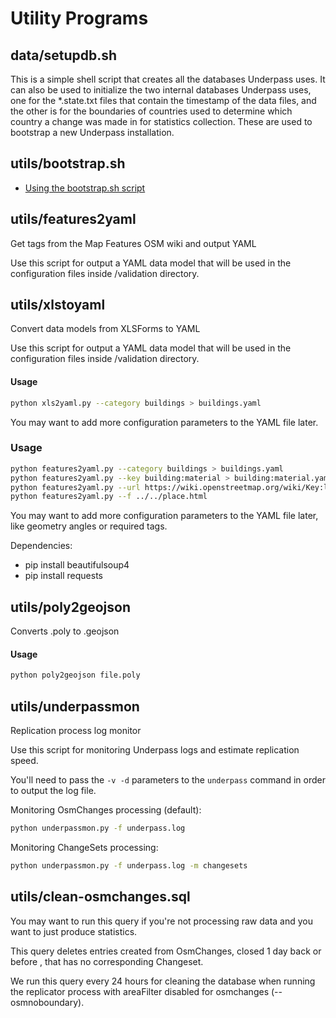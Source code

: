 # Utility Programs

## data/setupdb.sh

This is a simple shell script that creates all the databases Underpass
uses. It can also be used to initialize the two internal databases
Underpass uses, one for the *.state.txt files that contain the
timestamp of the data files, and the other is for the boundaries of
countries used to determine which country a change was made in for
statistics collection. These are used to bootstrap a new Underpass
installation.

## utils/bootstrap.sh

* [Using the bootstrap.sh script](https://github.com/hotosm/underpass/blob/master/docs/bootstrapsh.md)

## utils/features2yaml

Get tags from the Map Features OSM wiki and output YAML

Use this script for output a YAML data model that will be used in 
the configuration files inside /validation directory.

## utils/xlstoyaml

Convert data models from XLSForms to YAML

Use this script for output a YAML data model that will be used in the
configuration files inside /validation directory.

#### Usage

```sh
python xls2yaml.py --category buildings > buildings.yaml
```

You may want to add more configuration parameters to the YAML file later.

### Usage

```sh
python features2yaml.py --category buildings > buildings.yaml
python features2yaml.py --key building:material > building:material.yaml
python features2yaml.py --url https://wiki.openstreetmap.org/wiki/Key:landuse
python features2yaml.py --f ../../place.html
```

You may want to add more configuration parameters to
the YAML file later, like geometry angles or required
tags.

Dependencies:

* pip install beautifulsoup4
* pip install requests

## utils/poly2geojson

Converts .poly to .geojson 

#### Usage

```sh
python poly2geojson file.poly
```

## utils/underpassmon

Replication process log monitor

Use this script for monitoring Underpass logs and estimate replication speed.

You'll need to pass the `-v -d` parameters to the `underpass` command
in order to output the log file.

Monitoring OsmChanges processing (default):

```sh
python underpassmon.py -f underpass.log
```

Monitoring ChangeSets processing:

```sh
python underpassmon.py -f underpass.log -m changesets
```

## utils/clean-osmchanges.sql

You may want to run this query if you're not processing raw data
and you want to just produce statistics. 

This query deletes entries created from OsmChanges,
closed 1 day back or before , that has no corresponding Changeset.

We run this query every 24 hours for cleaning the database
when running the replicator process with areaFilter disabled 
for osmchanges (--osmnoboundary).
